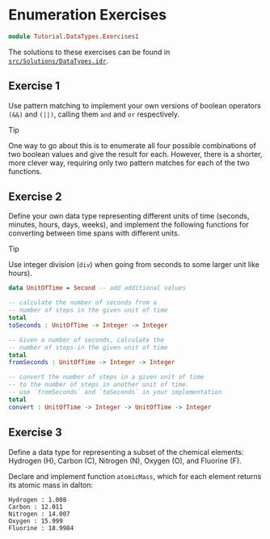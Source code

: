 # Enumeration Exercises

```idris
module Tutorial.DataTypes.Exercises1
```

The solutions to these exercises can be found in [`src/Solutions/DataTypes.idr`](../../Solutions/DataTypes.md).

## Exercise 1

Use pattern matching to implement your own versions of boolean operators `(&&)` and `(||)`, calling them `and` and `or` respectively.

> [!TIP]
> One way to go about this is to enumerate all four possible combinations of two boolean values and give the result for each. However, there is a shorter, more clever way, requiring only two pattern matches for each of the two functions.

## Exercise 2

Define your own data type representing different units of time (seconds, minutes, hours, days, weeks), and implement the following functions for converting between time spans with different units.

> [!TIP]
> Use integer division (`div`) when going from seconds to some larger unit like hours).

```idris
data UnitOfTime = Second -- add additional values

-- calculate the number of seconds from a
-- number of steps in the given unit of time
total
toSeconds : UnitOfTime -> Integer -> Integer

-- Given a number of seconds, calculate the
-- number of steps in the given unit of time
total
fromSeconds : UnitOfTime -> Integer -> Integer

-- convert the number of steps in a given unit of time
-- to the number of steps in another unit of time.
-- use `fromSeconds` and `toSeconds` in your implementation
total
convert : UnitOfTime -> Integer -> UnitOfTime -> Integer
```

## Exercise 3

Define a data type for representing a subset of the chemical elements: Hydrogen (H), Carbon (C), Nitrogen (N), Oxygen (O), and Fluorine (F).

Declare and implement function `atomicMass`, which for each element returns its atomic mass in dalton:

```repl
Hydrogen : 1.008
Carbon : 12.011
Nitrogen : 14.007
Oxygen : 15.999
Fluorine : 18.9984
```

<!-- vi: filetype=idris2:syntax=markdown
-->
